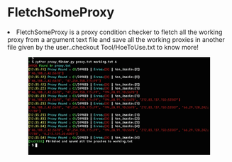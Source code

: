 # FletchSomeProxy



<li>FletchSomeProxy is a proxy condition checker to fletch all the working proxy
from a argument text file and save all the
working proxies in another file given by the user..checkout Tool/HoeToUse.txt to
know more! </li>

<p align="center">
  <img src="https://github.com/aritrasa45/FletchSomeProxy/blob/main/Img.jpg" height="220px"/>
</p>
